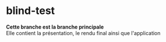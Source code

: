 # blind-test
**Cette branche est la branche principale**  
Elle contient la présentation, le rendu final ainsi que l'application
